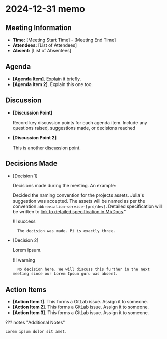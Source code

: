 # 2024-12-31 memo

## Meeting Information
- **Time:** [Meeting Start Time] - [Meeting End Time] 
- **Attendees:** [List of Attendees]
- **Absent:** [List of Absentees]

## Agenda
* **[Agenda Item]**. Explain it briefly.
* **[Agenda Item 2]**. Explain this one too.

## Discussion

* **[Discussion Point]**

    Record key discussion points for each agenda item. Include any questions raised, suggestions made, or decisions reached

* **[Discussion Point 2]**

    This is another discussion point.

## Decisions Made

* [Decision 1]

    Decisions made during the meeting. An example: 
    
    Decided the naming convention for the projects assets. Julia's suggestion was accepted. The assets will be named as per the convention `abbreviation-service-[prd/dev]`. Detailed specification will be written to [link to detailed specification in MkDocs](#)."

    !!! success

        The decision was made. Pi is exactly three.

* [Decision 2]

    Lorem ipsum.

    !!! warning

        No decision here. We will discuss this further in the next meeting since our Lorem Ipsum guru was absent.

## Action Items
- **[Action Item 1]**. This forms a GitLab issue. Assign it to someone.
- **[Action Item 2]**. This forms a GitLab issue. Assign it to someone.
- **[Action Item 3]**. This forms a GitLab issue. Assign it to someone.

??? notes "Additional Notes"

    Lorem ipsum dolor sit amet.
